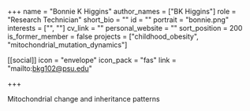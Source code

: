 +++
name = "Bonnie K Higgins"
author_names = ["BK Higgins"]
role = "Research Technician"
short_bio = ""
id = ""
portrait = "bonnie.png"
interests = ["", ""]
cv_link = ""
personal_website = ""
sort_position = 200
is_former_member = false
projects = ["childhood_obesity", "mitochondrial_mutation_dynamics"]

[[social]]
    icon = "envelope"
    icon_pack = "fas"
    link = "mailto:bkg102@psu.edu"

+++

Mitochondrial change and inheritance patterns

